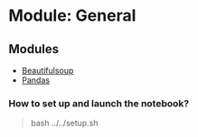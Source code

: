 #  Module: General

## Modules

- [Beautifulsoup](01_beautifulsoup.ipynb)
- [Pandas](02_pandas.ipynb)

### How to set up and launch the notebook?

> bash ../../setup.sh